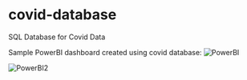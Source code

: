 # covid-database
SQL Database for Covid Data

Sample PowerBI dashboard created using covid database:
![PowerBI](https://user-images.githubusercontent.com/10274304/133168719-ac6a7c0b-5489-4687-a629-5fb2c50cc004.PNG)

![PowerBI2](https://user-images.githubusercontent.com/10274304/133171857-9510853c-a65c-41a2-b1b5-0a7d7d3674b7.PNG)
